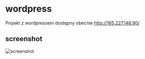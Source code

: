 # wordpress
Projekt z wordpressem dostępny obecnie http://165.227.148.90/

## screenshot
![screenshot](https://user-images.githubusercontent.com/28408790/33720644-d88bc908-db64-11e7-8166-30e598b9b31c.png)

